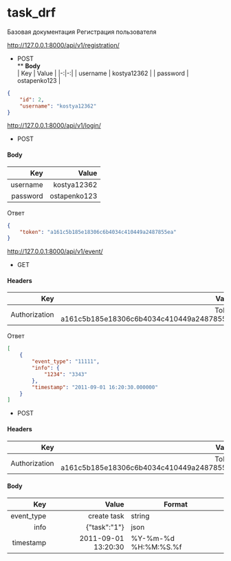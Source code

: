 # task_drf
Базовая документация
Регистрация пользователя

http://127.0.0.1:8000/api/v1/registration/ </br>
* POST <br/>
** __Body__ <br/>
| Key | Value |
|-:|-:|
| username | kostya12362 |
| password | ostapenko123 |
```json
{
    "id": 2,
    "username": "kostya12362"
}
```


http://127.0.0.1:8000/api/v1/login/ <br/>
* POST <br/>
#### Body <br/>
| Key | Value |
|-:|-:|
| username | kostya12362 |
| password | ostapenko123 |

Ответ
```json
{
    "token": "a161c5b185e18306c6b4034c410449a2487855ea"
}
```


http://127.0.0.1:8000/api/v1/event/ <br/>
* GET <br/>
#### Headers <br/>
| Key | Value |
|-:|-:|
| Authorization | Token a161c5b185e18306c6b4034c410449a2487855ea |

Ответ <br/>
```json
[
    {
        "event_type": "11111",
        "info": {
            "1234": "3343"
        },
        "timestamp": "2011-09-01 16:20:30.000000"
    }
]
```

* POST <br/>
#### Headers <br/>
| Key | Value |
|-:|-:|
| Authorization | Token a161c5b185e18306c6b4034c410449a2487855ea |

#### Body <br/>
| Key | Value | Format |
|-:|-:|-|
| event_type | create task | string |
| info | {"task":"1"} | json |
| timestamp | 2011-09-01 13:20:30 | %Y-%m-%d %H:%M:%S.%f |

